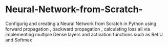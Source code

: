 # Neural-Network-from-Scratch-
Configurig and creating a Neural Network from Scratch in Python using forward propagation , backward propagation , calculating loss all via implementing  multiple Dense layers and activation functions such as ReLU and Softmax
